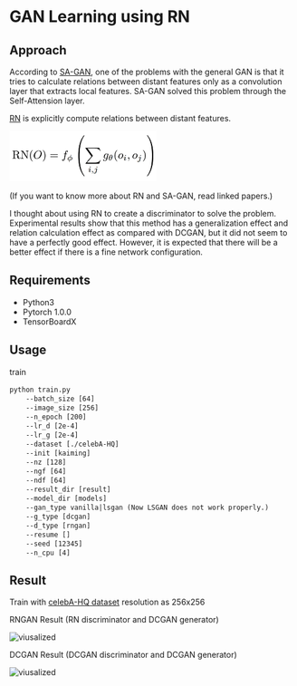 # GAN Learning using RN

## Approach

According to [SA-GAN](https://arxiv.org/abs/1805.08318), one of the problems with the general GAN is that it tries to calculate relations between distant features only as a convolution layer that extracts local features. SA-GAN solved this problem through the Self-Attension layer.

[RN](https://arxiv.org/abs/1706.01427) is explicitly compute relations between distant features.

![RN](images/RN.png)

(If you want to know more about RN and SA-GAN, read linked papers.)

I thought about using RN to create a discriminator to solve the problem. Experimental results show that this method has a generalization effect and relation calculation effect as compared with DCGAN, but it did not seem to have a perfectly good effect. However, it is expected that there will be a better effect if there is a fine network configuration.

## Requirements

- Python3
- Pytorch 1.0.0
- TensorBoardX

## Usage

train
```
python train.py 
    --batch_size [64]
    --image_size [256]
    --n_epoch [200]
    --lr_d [2e-4]
    --lr_g [2e-4]
    --dataset [./celebA-HQ]
    --init [kaiming]
    --nz [128]
    --ngf [64]
    --ndf [64]
    --result_dir [result]
    --model_dir [models]
    --gan_type vanilla|lsgan (Now LSGAN does not work properly.)
    --g_type [dcgan]
    --d_type [rngan]
    --resume []
    --seed [12345]
    --n_cpu [4]
```

## Result

Train with [celebA-HQ dataset](https://arxiv.org/abs/1710.10196) resolution as 256x256

RNGAN Result (RN discriminator and DCGAN generator)

![viusalized](images/RNGAN-256.png)

DCGAN Result (DCGAN discriminator and DCGAN generator)

![viusalized](images/DCGAN-256.png)
